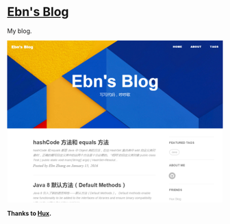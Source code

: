 # [Ebn's Blog](http://ebnbin.com/)

My blog.

![Ebn's Blog](img/README.png)

**Thanks to [Hux](http://huangxuan.me/).**
